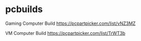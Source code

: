 # pcbuilds

Gaming Computer Build
https://pcpartpicker.com/list/vNZ3MZ

VM Computer Build
https://pcpartpicker.com/list/TrWT3b
